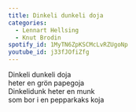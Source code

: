 ```yaml
---
title: Dinkeli dunkeli doja
categories:
  - Lennart Hellsing
  - Knut Brodin
spotify_id: 1MyTN6ZpKSCMcLvRZUgoNp
youtube_id: j33fJOfiZfg
---
```

Dinkeli dunkeli doja\
heter en grön papegoja\
Dinkelidunk heter en munk\
som bor i en pepparkaks koja
